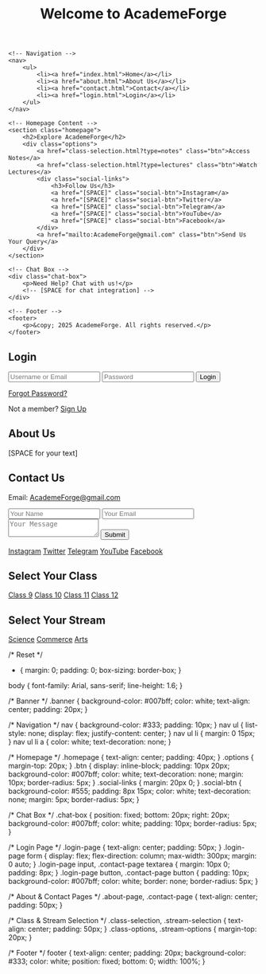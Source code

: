 <html lang="en">
<head>
    <meta charset="UTF-8">
    <meta name="viewport" content="width=device-width, initial-scale=1.0">
    <title>AcademeForge</title>
    <link rel="stylesheet" href="styles.css">
</head>
<body>
    <!-- Top Banner -->
    <header>
        <div class="banner">
            <h1>Welcome to AcademeForge</h1>
        </div>
    </header>

    <!-- Navigation -->
    <nav>
        <ul>
            <li><a href="index.html">Home</a></li>
            <li><a href="about.html">About Us</a></li>
            <li><a href="contact.html">Contact</a></li>
            <li><a href="login.html">Login</a></li>
        </ul>
    </nav>

    <!-- Homepage Content -->
    <section class="homepage">
        <h2>Explore AcademeForge</h2>
        <div class="options">
            <a href="class-selection.html?type=notes" class="btn">Access Notes</a>
            <a href="class-selection.html?type=lectures" class="btn">Watch Lectures</a>
            <div class="social-links">
                <h3>Follow Us</h3>
                <a href="[SPACE]" class="social-btn">Instagram</a>
                <a href="[SPACE]" class="social-btn">Twitter</a>
                <a href="[SPACE]" class="social-btn">Telegram</a>
                <a href="[SPACE]" class="social-btn">YouTube</a>
                <a href="[SPACE]" class="social-btn">Facebook</a>
            </div>
            <a href="mailto:AcademeForge@gmail.com" class="btn">Send Us Your Query</a>
        </div>
    </section>

    <!-- Chat Box -->
    <div class="chat-box">
        <p>Need Help? Chat with us!</p>
        <!-- [SPACE for chat integration] -->
    </div>

    <!-- Footer -->
    <footer>
        <p>&copy; 2025 AcademeForge. All rights reserved.</p>
    </footer>
</body>
</html>

<html lang="en">
<head>
    <meta charset="UTF-8">
    <meta name="viewport" content="width=device-width, initial-scale=1.0">
    <title>Login - AcademeForge</title>
    <link rel="stylesheet" href="styles.css">
</head>
<body>
    <section class="login-page">
        <h2>Login</h2>
        <form>
            <input type="text" placeholder="Username or Email" required>
            <input type="password" placeholder="Password" required>
            <button type="submit">Login</button>
            <p><a href="[SPACE]">Forgot Password?</a></p>
            <p>Not a member? <a href="[SPACE]">Sign Up</a></p>
        </form>
    </section>
</body>
</html>

<html lang="en">
<head>
    <meta charset="UTF-8">
    <meta name="viewport" content="width=device-width, initial-scale=1.0">
    <title>About Us - AcademeForge</title>
    <link rel="stylesheet" href="styles.css">
</head>
<body>
    <section class="about-page">
        <h2>About Us</h2>
        <p>[SPACE for your text]</p>
    </section>
</body>
</html><html lang="en">
<head>
    <meta charset="UTF-8">
    <meta name="viewport" content="width=device-width, initial-scale=1.0">
    <title>Contact - AcademeForge</title>
    <link rel="stylesheet" href="styles.css">
</head>
<body>
    <section class="contact-page">
        <h2>Contact Us</h2>
        <p>Email: <a href="mailto:AcademeForge@gmail.com">AcademeForge@gmail.com</a></p>
        <form>
            <input type="text" placeholder="Your Name" required>
            <input type="email" placeholder="Your Email" required>
            <textarea placeholder="Your Message" required></textarea>
            <button type="submit">Submit</button>
        </form>
        <div class="social-links">
            <a href="[SPACE]" class="social-btn">Instagram</a>
            <a href="[SPACE]" class="social-btn">Twitter</a>
            <a href="[SPACE]" class="social-btn">Telegram</a>
            <a href="[SPACE]" class="social-btn">YouTube</a>
            <a href="[SPACE]" class="social-btn">Facebook</a>
        </div>
    </section>
</body>
</html>

<html lang="en">
<head>
    <meta charset="UTF-8">
    <meta name="viewport" content="width=device-width, initial-scale=1.0">
    <title>Class Selection - AcademeForge</title>
    <link rel="stylesheet" href="styles.css">
</head>
<body>
    <section class="class-selection">
        <h2>Select Your Class</h2>
        <div class="class-options">
            <a href="notes.html?class=9" class="btn">Class 9</a>
            <a href="notes.html?class=10" class="btn">Class 10</a>
            <a href="stream-selection.html?class=11" class="btn">Class 11</a>
            <a href="stream-selection.html?class=12" class="btn">Class 12</a>
        </div>
    </section>
</body>
</html>

<!DOCTYPE html>
<html lang="en">
<head>
    <meta charset="UTF-8">
    <meta name="viewport" content="width=device-width, initial-scale=1.0">
    <title>Stream Selection - AcademeForge</title>
    <link rel="stylesheet" href="styles.css">
</head>
<body>
    <section class="stream-selection">
        <h2>Select Your Stream</h2>
        <div class="stream-options">
            <a href="notes.html?class=11&stream=science" class="btn">Science</a>
            <a href="notes.html?class=11&stream=commerce" class="btn">Commerce</a>
            <a href="notes.html?class=11&stream=arts" class="btn">Arts</a>
        </div>
    </section>
</body>
</html>

/* Reset */
* {
    margin: 0;
    padding: 0;
    box-sizing: border-box;
}

body {
    font-family: Arial, sans-serif;
    line-height: 1.6;
}

/* Banner */
.banner {
    background-color: #007bff;
    color: white;
    text-align: center;
    padding: 20px;
}

/* Navigation */
nav {
    background-color: #333;
    padding: 10px;
}
nav ul {
    list-style: none;
    display: flex;
    justify-content: center;
}
nav ul li {
    margin: 0 15px;
}
nav ul li a {
    color: white;
    text-decoration: none;
}

/* Homepage */
.homepage {
    text-align: center;
    padding: 40px;
}
.options {
    margin-top: 20px;
}
.btn {
    display: inline-block;
    padding: 10px 20px;
    background-color: #007bff;
    color: white;
    text-decoration: none;
    margin: 10px;
    border-radius: 5px;
}
.social-links {
    margin: 20px 0;
}
.social-btn {
    background-color: #555;
    padding: 8px 15px;
    color: white;
    text-decoration: none;
    margin: 5px;
    border-radius: 5px;
}

/* Chat Box */
.chat-box {
    position: fixed;
    bottom: 20px;
    right: 20px;
    background-color: #007bff;
    color: white;
    padding: 10px;
    border-radius: 5px;
}

/* Login Page */
.login-page {
    text-align: center;
    padding: 50px;
}
.login-page form {
    display: flex;
    flex-direction: column;
    max-width: 300px;
    margin: 0 auto;
}
.login-page input, .contact-page textarea {
    margin: 10px 0;
    padding: 8px;
}
.login-page button, .contact-page button {
    padding: 10px;
    background-color: #007bff;
    color: white;
    border: none;
    border-radius: 5px;
}

/* About & Contact Pages */
.about-page, .contact-page {
    text-align: center;
    padding: 50px;
}

/* Class & Stream Selection */
.class-selection, .stream-selection {
    text-align: center;
    padding: 50px;
}
.class-options, .stream-options {
    margin-top: 20px;
}

/* Footer */
footer {
    text-align: center;
    padding: 20px;
    background-color: #333;
    color: white;
    position: fixed;
    bottom: 0;
    width: 100%;
}

</body>
</html>

